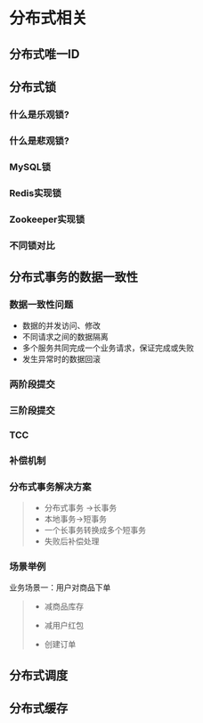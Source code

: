 # 分布式相关

## 分布式唯一ID

## 分布式锁

### 什么是乐观锁?

### 什么是悲观锁?

### MySQL锁

### Redis实现锁

### Zookeeper实现锁

### 不同锁对比

## 分布式事务的数据一致性

### 数据一致性问题

- 数据的并发访问、修改
- 不同请求之间的数据隔离
- 多个服务共同完成一个业务请求，保证完成或失败
- 发生异常时的数据回滚

### 两阶段提交

### 三阶段提交

### TCC

### 补偿机制

### 分布式事务解决方案

> - 分布式事务 ->长事务
> - 本地事务->短事务
> - 一个长事务转换成多个短事务
> - 失败后补偿处理

### 场景举例

业务场景一：用户对商品下单

> - 减商品库存
>
> - 减用户红包
>
> - 创建订单



## 分布式调度

## 分布式缓存

